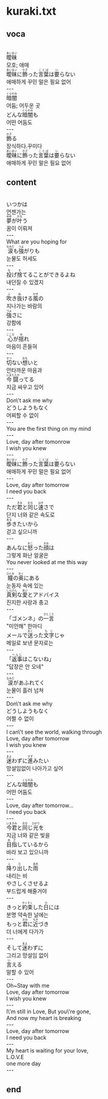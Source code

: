 <h1>kuraki.txt</h1>
<h2>voca</h2><br>
<Ruby>曖昧<rt>あいまい</rt></Ruby><br>
모호; 애매<br>
<Ruby>曖昧<rt>あいまい</rt></Ruby>に<Ruby>飾<rt>かざ</rt></Ruby>った<Ruby>言葉<rt>ことば</rt></Ruby>は<Ruby>要<rt>い</rt></Ruby>らない<br>
애매하게 꾸민 말은 필요 없어<br>
---<br>
<Ruby>暗闇<rt>くらやみ</rt></Ruby><br>
어둠; 어두운 곳<br>
どんな<Ruby>暗闇<rt>くらやみ</rt></Ruby>も<br>
어떤 어둠도<br>
---<br>
<Ruby>飾<rt>かざ</rt></Ruby>る<br>
장식하다.꾸미다<br>
<Ruby>曖昧<rt>あいまい</rt></Ruby>に<Ruby>飾<rt>かざ</rt></Ruby>った<Ruby>言葉<rt>ことば</rt></Ruby>は<Ruby>要<rt>い</rt></Ruby>らない<br>
애매하게 꾸민 말은 필요 없어<br>
<h2>content</h2><br>
いつかは<br>
언젠가는<br>
<Ruby>夢<rt>ゆめ</rt></Ruby>が<Ruby>叶<rt>かな</rt></Ruby>う<br>
꿈이 이뤄져<br>
---<br>
What are you hoping for<br>
<Ruby>涙<rt>なみだ</rt></Ruby>も<Ruby>強<rt>つよ</rt></Ruby>がりも<br>
눈물도 허세도<br>
---<br>
<Ruby>投<rt>な</rt></Ruby>げ<Ruby>捨<rt>す</rt></Ruby>てることができるよね<br>
내던질 수 있겠지<br>
---<br>
<Ruby>吹<rt>ふ</rt></Ruby>き<Ruby>抜<rt>ぬ</rt></Ruby>ける<Ruby>風<rt>かぜ</rt></Ruby>の<br>
지나가는 바람의<br>
<Ruby>強<rt>つよ</rt></Ruby>さに<br>
강함에<br>
---<br>
<Ruby>心<rt>こころ</rt></Ruby>が<Ruby>揺<rt>ゆ</rt></Ruby>れ<br>
마음이 흔들혀<br>
---<br>
<Ruby>切<rt>せつ</rt></Ruby>ない<Ruby>想<rt>おも</rt></Ruby>いと<br>
안타까운 마음과<br>
<Ruby>今<rt>いま</rt></Ruby><Ruby>闘<rt>たたか</rt></Ruby>ってる<br>
지금 싸우고 있어<br>
---<br>
Don\'t ask me why<br>
どうしようもなく<br>
어찌할 수 없이<br>
---<br>
You are the first thing on my mind<br>
---<br>
Love, day after tomonrow<br>
I wish you knew<br>
---<br>
<Ruby>曖昧<rt>あいまい</rt></Ruby>に<Ruby>飾<rt>かざ</rt></Ruby>った<Ruby>言葉<rt>ことば</rt></Ruby>は<Ruby>要<rt>い</rt></Ruby>らない<br>
애매하게 꾸민 말은 필요 없어<br>
---<br>
Love, day after tomorrow<br>
I need you back<br>
---<br>
ただ<Ruby>君<rt>きみ</rt></Ruby>と<Ruby>同<rt>おな</rt></Ruby>じ<Ruby>速<rt>はや</rt></Ruby>さで<br>
단지 너와 같은 속도로<br>
<Ruby>歩<rt>ある</rt></Ruby>きたいから<br>
걷고 싶으니까<br>
---<br>
あんなに<Ruby>怒<rt>おこ</rt></Ruby>った<Ruby>顔<rt>かお</rt></Ruby>は<br>
그렇게 화난 얼굴은<br>
You never looked at me this way<br>
---<br>
<Ruby>瞳<rt>ひとみ</rt></Ruby>の<Ruby>奥<rt>おく</rt></Ruby>にある<br>
눈동자 속에 있는<br>
<Ruby>真剣<rt>しんけん</rt></Ruby>な<Ruby>愛<rt>あい</rt></Ruby>とアドバイス<br>
진지한 사랑과 충고<br>
---<br>
「ゴメンネ」の<Ruby>一言<rt>ひとこと</rt></Ruby><br>
"미안해" 한마디<br>
メールで<Ruby>送<rt>おく</rt></Ruby>った<Ruby>文字<rt>もじ</rt></Ruby>じゃ<br>
메일로 보낸 문자로는<br>
---<br>
「<Ruby>返事<rt>へんじ</rt></Ruby>はこないね」<br>
"답장은 안 오네"<br>
---<br>
<Ruby>涙<rt>なみだ</rt></Ruby>があふれてく<br>
눈물이 흘러 넘쳐<br>
---<br>
Don\'t ask me why<br>
どうしようもなく<br>
어쩔 수 없이<br>
---<br>
I can\'t see the world, walking through<br>
Love, day after tomorrow<br>
I wish you knew<br>
---<br>
<Ruby>迷<rt>まよ</rt></Ruby>わずに<Ruby>進<rt>すす</rt></Ruby>みたい<br>
망설임없이 나아가고 싶어<br>
---<br>
どんな<Ruby>暗闇<rt>くらやみ</rt></Ruby>も<br>
어떤 어둠도<br>
---<br>
Love, day after tomorrow...<br>
I need you back<br>
---<br>
<Ruby>今<rt>いま</rt></Ruby><Ruby>君<rt>きみ</rt></Ruby>と<Ruby>同<rt>おな</rt></Ruby>じ<Ruby>光<rt>ひかり</rt></Ruby>を<br>
지금 너와 같은 빛을<br>
<Ruby>目指<rt>めざ</rt></Ruby>しているから<br>
바라 보고 있으니까<br>
---<br>
<Ruby>降<rt>ふ</rt></Ruby>り<Ruby>出<rt>だ</rt></Ruby>した<Ruby>雨<rt>あめ</rt></Ruby><br>
내리는 비<br>
やさしくさせるよ<br>
부드럽게 해줄거야<br>
---<br>
きっと<Ruby>約束<rt>やくそく</rt></Ruby>した<Ruby>日<rt>ひ</rt></Ruby>には<br>
분명 약속한 날에는<br>
もっと<Ruby>君<rt>きみ</rt></Ruby>に<Ruby>近<rt>ちか</rt></Ruby>づき<br>
더 너에게 다가가<br>
---<br>
そして<Ruby>迷<rt>まよ</rt></Ruby>わずに<br>
그리고 망설임 없이<br>
<Ruby>言<rt>い</rt></Ruby>える<br>
말할 수 있어<br>
---<br>
Oh~Stay with me<br>
Love, day after tomorrow<br>
I wish you knew<br>
---<br>
I\'m still in Love, But you\'re gone,<br>
And now my heart is breaking<br>
---<br>
Love, day after tomorrow<br>
I need you back<br>
---<br>
My heart is waiting for your love,<br>
L.O.V.E<br>
one more day<br>
---<br>
<h2>end</h2>
